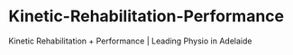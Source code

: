 # Kinetic-Rehabilitation-Performance
Kinetic Rehabilitation + Performance | Leading Physio in Adelaide
